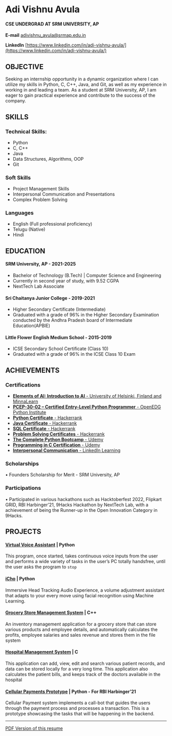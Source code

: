 # Adi Vishnu Avula
#### CSE UNDERGRAD AT SRM UNIVERSITY, AP 

**E-mail** [adivishnu_avula@srmap.edu.in](mailto:adivishnu_avula@srmap.edu.in)

**LinkedIn** [https://www.linkedin.com/in/adi-vishnu-avula/](https://www.linkedin.com/in/adi-vishnu-avula/)

## OBJECTIVE
Seeking an internship opportunity in a dynamic organization where I can utilize my skills in Python, C, C++, Java, and Git, as well as my experience in working in and leading a team. As a student at SRM University, AP, I am eager to gain practical experience and contribute to the success of the company.

## SKILLS
### Technical Skills:
- Python
- C, C++
- Java
- Data Structures, Algorithms, OOP
- Git

### Soft Skills 
- Project Management Skills
- Interpersonal Communication and Presentations
- Complex Problem Solving

### Languages 
- English (Full professional proficiency)
- Telugu (Native)
- Hindi

## EDUCATION

#### SRM University, AP  - 2021-2025
- Bachelor of Technology (B.Tech) | Computer Science and Engineering
- Currently in second year of study, with 9.52 CGPA
- NextTech Lab Associate

#### Sri Chaitanya Junior College - 2019-2021
- Higher Secondary Certificate (Intermediate)
- Graduated with a grade of 96% in the Higher Secondary Examination conducted by the Andhra Pradesh board of Intermediate Education(APBIE)


#### Little Flower English Medium School  - 2015-2019
- ICSE Secondary School Certificate (Class 10)
- Graduated with a grade of 96% in the ICSE Class 10 Exam

## ACHIEVEMENTS
### Certifications 
- [**Elements of AI: Introduction to AI** - University of Helsinki, Finland and MinnaLearn](https://certificates.mooc.fi/validate/ue79nyk2jnh)
- [**PCEP-30-02 – Certified Entry-Level Python Programmer** - OpenEDG Python Institute](https://verify.openedg.org/?id=eX2N.0UOP.CyXV)
- [**Python Certificate** - Hackerrank](https://www.hackerrank.com/certificates/fb9a530c2733)
- [**Java Certificate** - Hackerrank](https://www.hackerrank.com/certificates/08426009f566)
- [**SQL Certificate** - Hackerrank](https://www.hackerrank.com/certificates/043425698404)
- [**Problem Solving Certificates** - Hackerrank](https://www.hackerrank.com/certificates/c61940e7552d)
- [**The Complete Python Bootcamp** - Udemy](https://www.udemy.com/certificate/UC-5a3b3d3d-0cf2-4a5a-8ebd-5956d0f5ea67/)
- [**Programming in C Certification** - Udemy](https://www.udemy.com/certificate/UC-0e344dcb-cc70-42bc-9a4a-a056c56b8bf8/)
- [**Interpersonal Communication** - LinkedIn Learning](https://www.linkedin.com/learning/certificates/ee14f78948ccf08ee73d7675c5c500eef0d98cb037044319e1e152c87c1ecd5d?lipi=urn%3Ali%3Apage%3Ad_flagship3_profile_view_base_certifications_details%3B4TPP4jvASKKYuiNL9d%2BS9Q%3D%3D)

### Scholarships 
• Founders Scholarship for Merit - SRM University, AP

### Participations 
• Participated in various hackathons such as Hacktoberfest 2022, Flipkart GRID, RBI Harbinger’21, 9Hacks Hackathon by NextTech Lab, with a achievement of being the Runner-up in the Open Innovation Category in 9Hacks.

## PROJECTS
#### [**Virtual Voice Assistant**](https://github.com/adivishnu-a/Voice-Assistant) | Python
This program, once started, takes continuous voice inputs from the user and performs a wide variety of tasks in the user’s PC totally handsfree, until the user asks the program to `stop`

#### [**iCho**](https://github.com/adivishnu-a/icho) | Python
Immersive Head Tracking Audio Experience, a volume adjustment assistant that adapts to your every move using facial recognition using Machine Learning.

#### [**Grocery Store Management System**](https://github.com/adivishnu-a/Grocery-Store-Management-System) | C++
An inventory management application for a grocery store that can store various products and employee details, and automatically calculates the profits, employee salaries and sales revenue and stores them in the file system

#### [**Hospital Management System**](https://github.com/adivishnu-a/Hospital-Management-System) | C
This application can add, view, edit and search various patient records, and data can be stored locally for a very long time. This application also calculates the patient bills, and keeps track of the doctors available in the hospital

#### [**Cellular Payments Prototype**](https://github.com/adivishnu-a/HaRBInger21) | Python - For RBI Harbinger’21
Cellular Payment system implements a call-bot that guides the users through the payment process and processes a transaction. This is a prototype showcasing the tasks that will be happening in the backend.

---

[PDF Version of this resume](https://github.com/adivishnu-a/git-cv/files/11008311/Adi_Vishnu_Avula___Resume.pdf)
